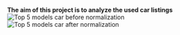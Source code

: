 **The aim of this project is to analyze the used car listings**
![Top 5 models car before normalization](https://user-images.githubusercontent.com/90540916/200387270-264ef58f-22ed-461b-a204-d3c919cad00a.png)
![Top 5 models car after normalization](https://user-images.githubusercontent.com/90540916/200387282-c5790d61-4781-4871-bdd8-e55a5be96f0e.png)

